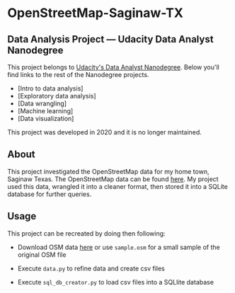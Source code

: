 # OpenStreetMap-Saginaw-TX

## Data Analysis Project — Udacity Data Analyst Nanodegree

This project belongs to [Udacity's Data Analyst Nanodegree](https://www.udacity.com/course/data-analyst-nanodegree--nd002). Below you'll find links to the rest of the Nanodegree projects.

- [Intro to data analysis]
- [Exploratory data analysis]
- [Data wrangling]
- [Machine learning]
- [Data visualization]

This project was developed in 2020 and it is no longer maintained.

## About
This project investigated the OpenStreetMap data for my home town, Saginaw Texas. The OpenStreetMap data can be found [here](https://www.openstreetmap.org/relation/6571681). My project used this data, wrangled it into a cleaner format, then stored it into a SQLite database for further queries. 

## Usage
This project can be recreated by doing then following:

- Download OSM data [here](https://www.openstreetmap.org/relation/6571681) or use ```sample.osm``` for a small sample of the original OSM file

- Execute ```data.py``` to refine data and create csv files 

- Execute ```sql_db_creator.py``` to load csv files into a SQLlite database
